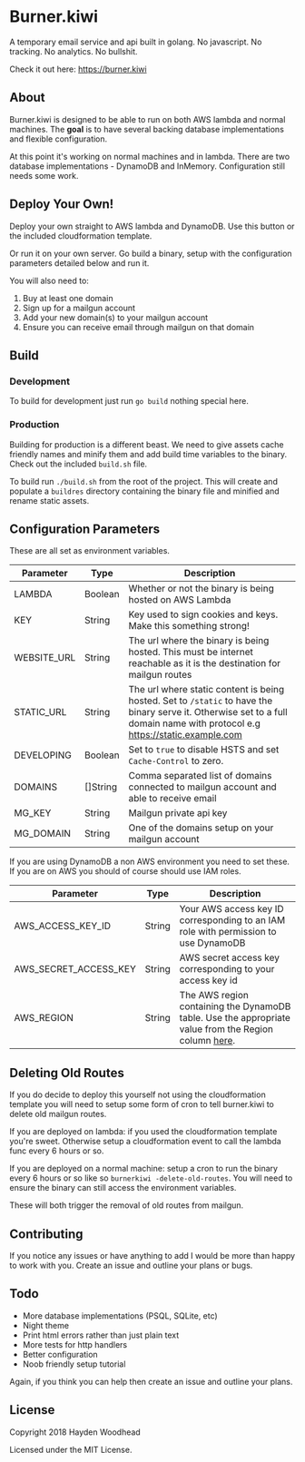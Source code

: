 # Burner.kiwi

A temporary email service and api built in golang. No javascript. No tracking. No analytics. No bullshit.

Check it out here: https://burner.kiwi

## About

Burner.kiwi is designed to be able to run on both AWS lambda and normal machines. The __goal__ is to have several backing 
database implementations and flexible configuration.

At this point it's working on normal machines and in lambda. There are two database implementations - DynamoDB and InMemory.
Configuration still needs some work. 

## Deploy Your Own!

Deploy your own straight to AWS lambda and DynamoDB. Use this button or the included cloudformation template.

Or run it on your own server. Go build a binary, setup with the configuration parameters detailed below and run it.

You will also need to:
1. Buy at least one domain
2. Sign up for a mailgun account
3. Add your new domain(s) to your mailgun account
4. Ensure you can receive email through mailgun on that domain

## Build

### Development

To build for development just run `go build` nothing special here.

### Production

Building for production is a different beast. We need to give assets cache friendly names and minify them and add build time
variables to the binary. Check out the included `build.sh` file.

To build run `./build.sh` from the root of the project. This will create and populate a `buildres` directory
containing the binary file and minified and rename static assets.

## Configuration Parameters

These are all set as environment variables.

Parameter | Type | Description
----------|------|-------------
LAMBDA | Boolean | Whether or not the binary is being hosted on AWS Lambda
KEY | String | Key used to sign cookies and keys. Make this something strong!
WEBSITE_URL | String | The url where the binary is being hosted. This must be internet reachable as it is the destination for mailgun routes
STATIC_URL | String | The url where static content is being hosted. Set to `/static` to have the binary serve it. Otherwise set to a full domain name with protocol e.g https://static.example.com
DEVELOPING | Boolean | Set to `true` to disable HSTS and set `Cache-Control` to zero. 
DOMAINS | []String | Comma separated list of domains connected to mailgun account and able to receive email
MG_KEY | String | Mailgun private api key
MG_DOMAIN | String | One of the domains setup on your mailgun account

If you are using DynamoDB a non AWS environment you need to set these. If you are on AWS you should of course should use IAM roles.

Parameter | Type | Description
----------|------|-------------
AWS_ACCESS_KEY_ID | String | Your AWS access key ID corresponding to an IAM role with permission to use DynamoDB
AWS_SECRET_ACCESS_KEY | String | AWS secret access key corresponding to your access key id
AWS_REGION | String | The AWS region containing the DynamoDB table. Use the appropriate value from the Region column [here](https://docs.aws.amazon.com/general/latest/gr/rande.html#ddb_region).

## Deleting Old Routes

If you do decide to deploy this yourself not using the cloudformation template you will need to setup some form of cron 
to tell burner.kiwi to delete old mailgun routes.

If you are deployed on lambda: if you used the cloudformation template you're sweet. Otherwise setup a cloudformation event
to call the lambda func every 6 hours or so. 

If you are deployed on a normal machine: setup a cron to run the binary every 6 hours or so like so `burnerkiwi -delete-old-routes`. You 
will need to ensure the binary can still access the environment variables. 

These will both trigger the removal of old routes from mailgun.

## Contributing

If you notice any issues or have anything to add I would be more than happy to work with you. 
Create an issue and outline your plans or bugs.

## Todo

* More database implementations (PSQL, SQLite, etc)
* Night theme
* Print html errors rather than just plain text
* More tests for http handlers
* Better configuration
* Noob friendly setup tutorial

Again, if you think you can help then create an issue and outline your plans.

## License

Copyright 2018 Hayden Woodhead

Licensed under the MIT License. 